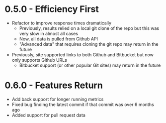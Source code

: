 0.5.0 - Efficiency First
========================

* Refactor to improve response times dramatically
    * Previously, results relied on a local git clone of the repo but this was very slow in almost all cases
    * Now, all data is pulled from Github API
    * "Advanced data" that requires cloning the git repo may return in the future
* Previously, site supported links to both Github and Bitbucket but now only supports Github URLs
    * Bitbucket support (or other popular Git sites) may return in the future


0.6.0 - Features Return
=======================

* Add back support for longer running metrics
* Fixed bug finding the latest commit if that commit was over 6 months ago
* Added support for pull request data
